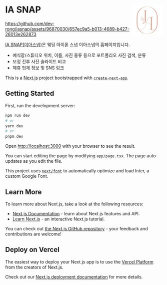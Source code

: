 <div>
<a href="https://iasnap.vercel.app">
  <img src="/public/logo.png" alt="iasnap logo" align="right" height="100" />
</a> 
<h1>IA SNAP</h1>
</div>


https://github.com/dev-rong/iasnap/assets/96870030/657ec9a5-b013-4689-b427-26013e262873


[IA SNAP(이아스냅)](https://iasnap.vercel.app)은 웨딩 아이폰 스냅 이아스냅의 홈페이지입니다.
- 예식장/스튜디오 위치, 이름, 사진 종류 등으로 포트폴리오 사진 검색, 분류
- 보정 전후 사진 슬라이드 비교
- 제휴 업체 정보 및 SNS 링크

This is a [Next.js](https://nextjs.org/) project bootstrapped with [`create-next-app`](https://github.com/vercel/next.js/tree/canary/packages/create-next-app).

## Getting Started

First, run the development server:

```bash
npm run dev
# or
yarn dev
# or
pnpm dev
```

Open [http://localhost:3000](http://localhost:3000) with your browser to see the result.

You can start editing the page by modifying `app/page.tsx`. The page auto-updates as you edit the file.

This project uses [`next/font`](https://nextjs.org/docs/basic-features/font-optimization) to automatically optimize and load Inter, a custom Google Font.

## Learn More

To learn more about Next.js, take a look at the following resources:

- [Next.js Documentation](https://nextjs.org/docs) - learn about Next.js features and API.
- [Learn Next.js](https://nextjs.org/learn) - an interactive Next.js tutorial.

You can check out [the Next.js GitHub repository](https://github.com/vercel/next.js/) - your feedback and contributions are welcome!

## Deploy on Vercel

The easiest way to deploy your Next.js app is to use the [Vercel Platform](https://vercel.com/new?utm_medium=default-template&filter=next.js&utm_source=create-next-app&utm_campaign=create-next-app-readme) from the creators of Next.js.

Check out our [Next.js deployment documentation](https://nextjs.org/docs/deployment) for more details.
